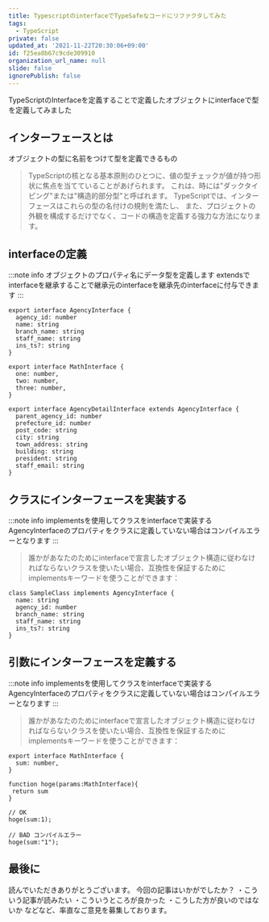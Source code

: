 ```yaml
---
title: TypescriptのinterfaceでTypeSafeなコードにリファクタしてみた
tags:
  - TypeScript
private: false
updated_at: '2021-11-22T20:30:06+09:00'
id: f25ea8b67c9cde309910
organization_url_name: null
slide: false
ignorePublish: false
---
```

TypeScriptのInterfaceを定義することで定義したオブジェクトにinterfaceで型を定義してみました


## インターフェースとは

オブジェクトの型に名前をつけて型を定義できるもの

> TypeScriptの核となる基本原則のひとつに、値の型チェックが値が持つ形状に焦点を当てていることがあげられます。 これは、時には"ダックタイピング"または"構造的部分型"と呼ばれます。 TypeScriptでは、インターフェースはこれらの型の名付けの規則を満たし、 また、プロジェクトの外観を構成するだけでなく、コードの構造を定義する強力な方法になります。


## interfaceの定義


:::note info
オブジェクトのプロパティ名にデータ型を定義します
extendsでinterfaceを継承することで継承元のinterfaceを継承先のinterfaceに付与できます
:::
```
export interface AgencyInterface {
  agency_id: number
  name: string
  branch_name: string
  staff_name: string
  ins_ts?: string
}

export interface MathInterface {
  one: number,
  two: number,
  three: number,
} 

export interface AgencyDetailInterface extends AgencyInterface {
  parent_agency_id: number
  prefecture_id: number
  post_code: string
  city: string
  town_address: string
  building: string
  president: string
  staff_email: string
}
```

## クラスにインターフェースを実装する

:::note info
implementsを使用してクラスをinterfaceで実装する
AgencyInterfaceのプロパティをクラスに定義していない場合はコンパイルエラーとなります
:::
> 誰かがあなたのためにinterfaceで宣言したオブジェクト構造に従わなければならないクラスを使いたい場合、互換性を保証するためにimplementsキーワードを使うことができます：

```
class SampleClass implements AgencyInterface {
  name: string
  agency_id: number
  branch_name: string
  staff_name: string
  ins_ts?: string
}
```

## 引数にインターフェースを定義する

:::note info
implementsを使用してクラスをinterfaceで実装する
AgencyInterfaceのプロパティをクラスに定義していない場合はコンパイルエラーとなります
:::
> 誰かがあなたのためにinterfaceで宣言したオブジェクト構造に従わなければならないクラスを使いたい場合、互換性を保証するためにimplementsキーワードを使うことができます：

```
export interface MathInterface {
  sum: number,
} 

function hoge(params:MathInterface){
 return sum
}

// OK
hoge(sum:1);

// BAD コンパイルエラー
hoge(sum:"1");
```

## 最後に

読んでいただきありがとうございます。
今回の記事はいかがでしたか？
・こういう記事が読みたい
・こういうところが良かった
・こうした方が良いのではないか
などなど、率直なご意見を募集しております。
